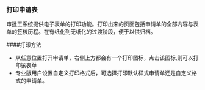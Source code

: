### 打印申请表
审批王系统提供电子表单的打印功能。打印出来的页面包括申请单的全部内容与表单的签核历程。在有纸化到无纸化的过渡阶段，便于以供归档。

####打印方法

- 从任意位置打开申请单，右侧上方都会有一个打印图标，点击该图标,则可以打印该表单
- 专业版用户设置自定义打印格式后，可选择打印默认样式申请单还是自定义格式的申请单。
